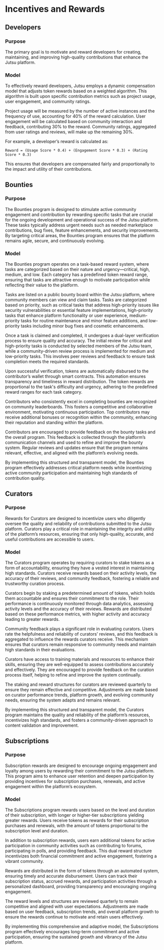 # Incentives and Rewards

## Developers

### Purpose

The primary goal is to motivate and reward developers for creating, maintaining, and improving high-quality contributions that enhance the Jutsu platform.

### Model

To effectively reward developers, Jutsu employs a dynamic compensation model that adjusts token rewards based on a weighted algorithm. This algorithm is built upon specific contribution metrics such as project usage, user engagement, and community ratings.

Project usage will be measured by the number of active instances and the frequency of use, accounting for 40% of the reward calculation. User engagement will be calculated based on community interaction and feedback, contributing 30% to the reward. Community ratings, aggregated from user ratings and reviews, will make up the remaining 30%.

For example, a developer’s reward is calculated as:

```
Reward = (Usage Score * 0.4) + (Engagement Score * 0.3) + (Rating Score * 0.3)
```

This ensures that developers are compensated fairly and proportionally to the impact and utility of their contributions.

## Bounties

### Purpose

The Bounties program is designed to stimulate active community engagement and contribution by rewarding specific tasks that are crucial for the ongoing development and operational success of the Jutsu platform. These tasks typically address urgent needs such as needed marketplace contributions, bug fixes, feature enhancements, and security improvements. By targeting critical areas, the Bounties program ensures that the platform remains agile, secure, and continuously evolving.

### Model

The Bounties program operates on a task-based reward system, where tasks are categorized based on their nature and urgency—critical, high, medium, and low. Each category has a predefined token reward range, ensuring that tasks are attractive enough to motivate participation while reflecting their value to the platform.

Tasks are listed on a public bounty board within the Jutsu platform, where community members can view and claim tasks. Tasks are categorized based on priority, such as critical tasks that address high-priority issues like security vulnerabilities or essential feature implementations, high-priority tasks that enhance platform functionality or user experience, medium-priority tasks for routine maintenance and minor feature additions, and low-priority tasks including minor bug fixes and cosmetic enhancements.

Once a task is claimed and completed, it undergoes a dual-layer verification process to ensure quality and accuracy. The initial review for critical and high-priority tasks is conducted by selected members of the Jutsu team, while a community-driven review process is implemented for medium and low-priority tasks. This involves peer reviews and feedback to ensure task completion meets the required standards.

Upon successful verification, tokens are automatically disbursed to the contributor’s wallet through smart contracts. This automation ensures transparency and timeliness in reward distribution. The token rewards are proportional to the task's difficulty and urgency, adhering to the predefined reward ranges for each task category.

Contributors who consistently excel in completing bounties are recognized on community leaderboards. This fosters a competitive and collaborative environment, motivating continuous participation. Top contributors may receive additional bonuses or recognition within the community, enhancing their reputation and standing within the platform.

Contributors are encouraged to provide feedback on the bounty tasks and the overall program. This feedback is collected through the platform’s communication channels and used to refine and improve the bounty system. Regular reviews and updates ensure that the program remains relevant, effective, and aligned with the platform’s evolving needs.

By implementing this structured and transparent model, the Bounties program effectively addresses critical platform needs while incentivizing active community participation and maintaining high standards of contribution quality.

## Curators

### Purpose

Rewards for Curators are designed to incentivize users who diligently oversee the quality and reliability of contributions submitted to the Jutsu platform. Curators play a critical role in maintaining the integrity and utility of the platform’s resources, ensuring that only high-quality, accurate, and useful contributions are accessible to users.

### Model

The Curators program operates by requiring curators to stake tokens as a form of accountability, ensuring they have a vested interest in maintaining high standards. Curators receive rewards based on their activity levels, the accuracy of their reviews, and community feedback, fostering a reliable and trustworthy curation process.

Curators begin by staking a predetermined amount of tokens, which holds them accountable and ensures their commitment to the role. Their performance is continuously monitored through data analytics, assessing activity levels and the accuracy of their reviews. Rewards are distributed based on these performance metrics, with higher activity and accuracy leading to greater rewards.

Community feedback plays a significant role in evaluating curators. Users rate the helpfulness and reliability of curators’ reviews, and this feedback is aggregated to influence the rewards curators receive. This mechanism ensures that curators remain responsive to community needs and maintain high standards in their evaluations.

Curators have access to training materials and resources to enhance their skills, ensuring they are well-equipped to assess contributions accurately and effectively. They are encouraged to provide feedback on the curation process itself, helping to refine and improve the system continually.

The staking and reward structures for curators are reviewed quarterly to ensure they remain effective and competitive. Adjustments are made based on curator performance trends, platform growth, and evolving community needs, ensuring the system adapts and remains relevant.

By implementing this structured and transparent model, the Curators program maintains the quality and reliability of the platform’s resources, incentivizes high standards, and fosters a community-driven approach to content validation and improvement.

## Subscriptions

### Purpose

Subscription rewards are designed to encourage ongoing engagement and loyalty among users by rewarding their commitment to the Jutsu platform. This program aims to enhance user retention and deepen participation by providing incentives for subscription purchases, renewals, and active engagement within the platform’s ecosystem.

### Model

The Subscriptions program rewards users based on the level and duration of their subscription, with longer or higher-tier subscriptions yielding greater rewards. Users receive tokens as rewards for their subscription purchases and renewals, with the amount of tokens proportional to the subscription level and duration.

In addition to subscription rewards, users earn additional tokens for active participation in community activities such as contributing to forums, participating in polls, and providing feedback. This dual reward structure incentivizes both financial commitment and active engagement, fostering a vibrant community.

Rewards are distributed in the form of tokens through an automated system, ensuring timely and accurate disbursement. Users can track their subscription status, accrued rewards, and participation activities through a personalized dashboard, providing transparency and encouraging ongoing engagement.

The reward levels and structures are reviewed quarterly to remain competitive and aligned with user expectations. Adjustments are made based on user feedback, subscription trends, and overall platform growth to ensure the rewards continue to motivate and retain users effectively.

By implementing this comprehensive and adaptive model, the Subscriptions program effectively encourages long-term commitment and active participation, ensuring the sustained growth and vibrancy of the Jutsu platform.
